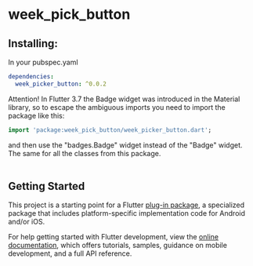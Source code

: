 # week_pick_button

## Installing:
In your pubspec.yaml
```yaml
dependencies:
  week_picker_button: ^0.0.2
```
Attention! In Flutter 3.7 the Badge widget was introduced in the Material library, so to escape the ambiguous imports you need to import the package like this:
```dart
import 'package:week_pick_button/week_picker_button.dart';
```
and then use the "badges.Badge" widget instead of the "Badge" widget. The same for all the classes from this package.
<br>
<br>

## Getting Started

This project is a starting point for a Flutter
[plug-in package](https://flutter.dev/developing-packages/),
a specialized package that includes platform-specific implementation code for
Android and/or iOS.

For help getting started with Flutter development, view the
[online documentation](https://flutter.dev/docs), which offers tutorials,
samples, guidance on mobile development, and a full API reference.

